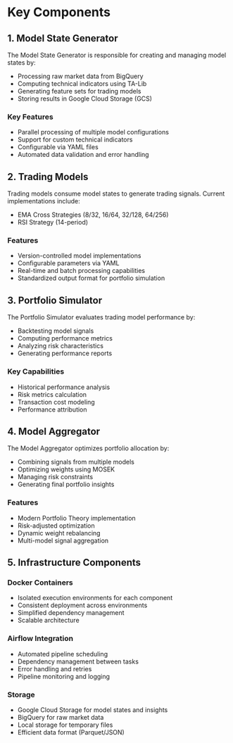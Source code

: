 # Key Components

## 1. Model State Generator

The Model State Generator is responsible for creating and managing model states by:

- Processing raw market data from BigQuery
- Computing technical indicators using TA-Lib
- Generating feature sets for trading models
- Storing results in Google Cloud Storage (GCS)

### Key Features

- Parallel processing of multiple model configurations
- Support for custom technical indicators
- Configurable via YAML files
- Automated data validation and error handling

## 2. Trading Models

Trading models consume model states to generate trading signals. Current implementations include:

- EMA Cross Strategies (8/32, 16/64, 32/128, 64/256)
- RSI Strategy (14-period)

### Features

- Version-controlled model implementations
- Configurable parameters via YAML
- Real-time and batch processing capabilities
- Standardized output format for portfolio simulation

## 3. Portfolio Simulator

The Portfolio Simulator evaluates trading model performance by:

- Backtesting model signals
- Computing performance metrics
- Analyzing risk characteristics
- Generating performance reports

### Key Capabilities

- Historical performance analysis
- Risk metrics calculation
- Transaction cost modeling
- Performance attribution

## 4. Model Aggregator

The Model Aggregator optimizes portfolio allocation by:

- Combining signals from multiple models
- Optimizing weights using MOSEK
- Managing risk constraints
- Generating final portfolio insights

### Features

- Modern Portfolio Theory implementation
- Risk-adjusted optimization
- Dynamic weight rebalancing
- Multi-model signal aggregation

## 5. Infrastructure Components

### Docker Containers

- Isolated execution environments for each component
- Consistent deployment across environments
- Simplified dependency management
- Scalable architecture

### Airflow Integration

- Automated pipeline scheduling
- Dependency management between tasks
- Error handling and retries
- Pipeline monitoring and logging

### Storage

- Google Cloud Storage for model states and insights
- BigQuery for raw market data
- Local storage for temporary files
- Efficient data format (Parquet/JSON)
